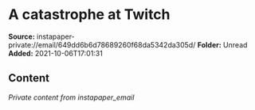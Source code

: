 # A catastrophe at Twitch

**Source:** instapaper-private://email/649dd6b6d78689260f68da5342da305d/
**Folder:** Unread
**Added:** 2021-10-06T17:01:31




## Content
*Private content from instapaper_email*
